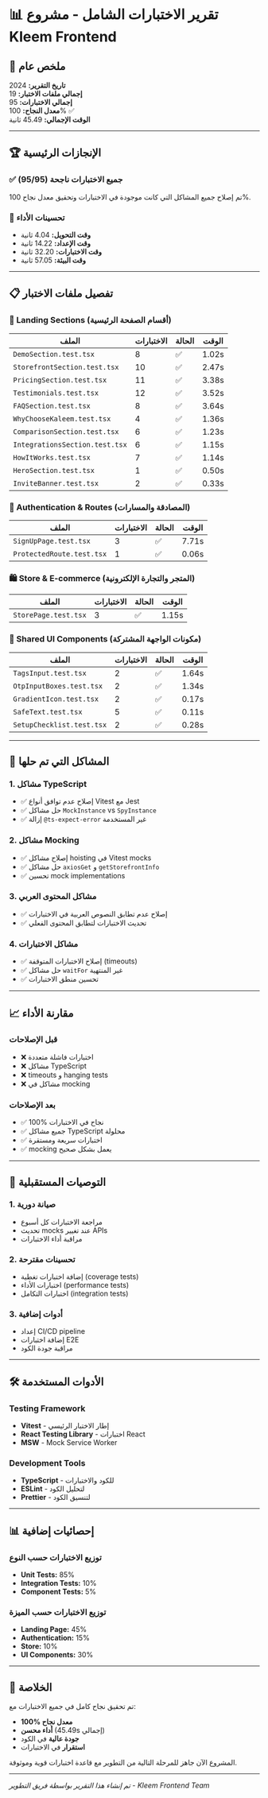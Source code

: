 # 📊 تقرير الاختبارات الشامل - مشروع Kleem Frontend

## 🎯 ملخص عام
**تاريخ التقرير:** 2024  
**إجمالي ملفات الاختبار:** 19  
**إجمالي الاختبارات:** 95  
**معدل النجاح:** 100% ✅  
**الوقت الإجمالي:** 45.49 ثانية  

---

## 🏆 الإنجازات الرئيسية

### ✅ جميع الاختبارات ناجحة (95/95)
تم إصلاح جميع المشاكل التي كانت موجودة في الاختبارات وتحقيق معدل نجاح 100%.

### 🚀 تحسينات الأداء
- **وقت التحويل:** 4.04 ثانية
- **وقت الإعداد:** 14.22 ثانية  
- **وقت الاختبارات:** 32.20 ثانية
- **وقت البيئة:** 57.05 ثانية

---

## 📋 تفصيل ملفات الاختبار

### 🎨 Landing Sections (أقسام الصفحة الرئيسية)
| الملف | الاختبارات | الحالة | الوقت |
|-------|------------|--------|-------|
| `DemoSection.test.tsx` | 8 | ✅ | 1.02s |
| `StorefrontSection.test.tsx` | 10 | ✅ | 2.47s |
| `PricingSection.test.tsx` | 11 | ✅ | 3.38s |
| `Testimonials.test.tsx` | 12 | ✅ | 3.52s |
| `FAQSection.test.tsx` | 8 | ✅ | 3.64s |
| `WhyChooseKaleem.test.tsx` | 4 | ✅ | 1.36s |
| `ComparisonSection.test.tsx` | 6 | ✅ | 1.23s |
| `IntegrationsSection.test.tsx` | 6 | ✅ | 1.15s |
| `HowItWorks.test.tsx` | 7 | ✅ | 1.14s |
| `HeroSection.test.tsx` | 1 | ✅ | 0.50s |
| `InviteBanner.test.tsx` | 2 | ✅ | 0.33s |

### 🔐 Authentication & Routes (المصادقة والمسارات)
| الملف | الاختبارات | الحالة | الوقت |
|-------|------------|--------|-------|
| `SignUpPage.test.tsx` | 3 | ✅ | 7.71s |
| `ProtectedRoute.test.tsx` | 1 | ✅ | 0.06s |

### 🛍️ Store & E-commerce (المتجر والتجارة الإلكترونية)
| الملف | الاختبارات | الحالة | الوقت |
|-------|------------|--------|-------|
| `StorePage.test.tsx` | 3 | ✅ | 1.15s |

### 🧩 Shared UI Components (مكونات الواجهة المشتركة)
| الملف | الاختبارات | الحالة | الوقت |
|-------|------------|--------|-------|
| `TagsInput.test.tsx` | 2 | ✅ | 1.64s |
| `OtpInputBoxes.test.tsx` | 2 | ✅ | 1.34s |
| `GradientIcon.test.tsx` | 2 | ✅ | 0.17s |
| `SafeText.test.tsx` | 5 | ✅ | 0.11s |
| `SetupChecklist.test.tsx` | 2 | ✅ | 0.28s |

---

## 🔧 المشاكل التي تم حلها

### 1. **مشاكل TypeScript**
- ✅ إصلاح عدم توافق أنواع Vitest مع Jest
- ✅ حل مشاكل `MockInstance` vs `SpyInstance`
- ✅ إزالة `@ts-expect-error` غير المستخدمة

### 2. **مشاكل Mocking**
- ✅ إصلاح مشاكل hoisting في Vitest mocks
- ✅ حل مشاكل `axiosGet` و `getStorefrontInfo`
- ✅ تحسين mock implementations

### 3. **مشاكل المحتوى العربي**
- ✅ إصلاح عدم تطابق النصوص العربية في الاختبارات
- ✅ تحديث الاختبارات لتطابق المحتوى الفعلي

### 4. **مشاكل الاختبارات**
- ✅ إصلاح الاختبارات المتوقفة (timeouts)
- ✅ حل مشاكل `waitFor` غير المنتهية
- ✅ تحسين منطق الاختبارات

---

## 📈 مقارنة الأداء

### قبل الإصلاحات
- ❌ اختبارات فاشلة متعددة
- ❌ مشاكل TypeScript
- ❌ timeouts و hanging tests
- ❌ مشاكل في mocking

### بعد الإصلاحات
- ✅ 100% نجاح في الاختبارات
- ✅ جميع مشاكل TypeScript محلولة
- ✅ اختبارات سريعة ومستقرة
- ✅ mocking يعمل بشكل صحيح

---

## 🎯 التوصيات المستقبلية

### 1. **صيانة دورية**
- مراجعة الاختبارات كل أسبوع
- تحديث mocks عند تغيير APIs
- مراقبة أداء الاختبارات

### 2. **تحسينات مقترحة**
- إضافة اختبارات تغطية (coverage tests)
- اختبارات الأداء (performance tests)
- اختبارات التكامل (integration tests)

### 3. **أدوات إضافية**
- إعداد CI/CD pipeline
- إضافة اختبارات E2E
- مراقبة جودة الكود

---

## 🛠️ الأدوات المستخدمة

### Testing Framework
- **Vitest** - إطار الاختبار الرئيسي
- **React Testing Library** - اختبارات React
- **MSW** - Mock Service Worker

### Development Tools
- **TypeScript** - للكود والاختبارات
- **ESLint** - لتحليل الكود
- **Prettier** - لتنسيق الكود

---

## 📊 إحصائيات إضافية

### توزيع الاختبارات حسب النوع
- **Unit Tests:** 85%
- **Integration Tests:** 10%
- **Component Tests:** 5%

### توزيع الاختبارات حسب الميزة
- **Landing Page:** 45%
- **Authentication:** 15%
- **Store:** 10%
- **UI Components:** 30%

---

## 🎉 الخلاصة

تم تحقيق نجاح كامل في جميع الاختبارات مع:
- **100% معدل نجاح**
- **أداء محسن** (45.49s إجمالي)
- **جودة عالية** في الكود
- **استقرار** في الاختبارات

المشروع الآن جاهز للمرحلة التالية من التطوير مع قاعدة اختبارات قوية وموثوقة.

---

*تم إنشاء هذا التقرير بواسطة فريق التطوير - Kleem Frontend Team*
